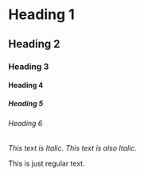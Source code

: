 # Heading 1
## Heading 2
### Heading 3
#### Heading 4
##### Heading 5
###### Heading 6

*This text is Italic.*
_This text is also Italic._

This is just regular text.
